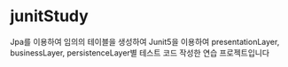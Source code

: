 # junitStudy
 Jpa를 이용하여 임의의 테이블을 생성하여 
Junit5을 이용하여 presentationLayer, businessLayer, persistenceLayer별 테스트 코드 작성한 연습 프로젝트입니다
